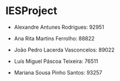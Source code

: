 # IESProject

- Alexandre Antunes Rodrigues: 92951

- Ana Rita Martins Ferrolho: 88822

- João Pedro Lacerda Vasconcelos:  89022

- Luís Miguel Páscoa Teixeira: 76511

- Mariana Sousa Pinho Santos:  93257
